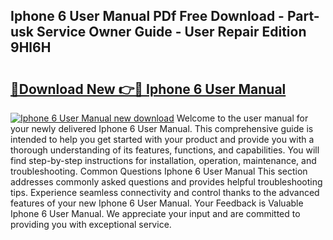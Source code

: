 ## Iphone 6 User Manual PDf Free Download - Part-usk Service Owner Guide - User Repair Edition 9Hl6H

# <h2><a href="http://bc13470.oget.top/?id=Iphone+6+User+Manual">🔗Download New 👉🔴 Iphone 6 User Manual</a></h2>

[![Iphone 6 User Manual new download](https://i.imgur.com/5g1atiW.png)](http://bc13470.oget.top/?id=Iphone+6+User+Manual)
Welcome to the user manual for your newly delivered Iphone 6 User Manual. This comprehensive guide is intended to help you get started with your product and provide you with a thorough understanding of its features, functions, and capabilities. You will find step-by-step instructions for installation, operation, maintenance, and troubleshooting. Common Questions Iphone 6 User Manual This section addresses commonly asked questions and provides helpful troubleshooting tips. Experience seamless connectivity and control thanks to the advanced features of your new Iphone 6 User Manual. Your Feedback is Valuable Iphone 6 User Manual. We appreciate your input and are committed to providing you with exceptional service.
